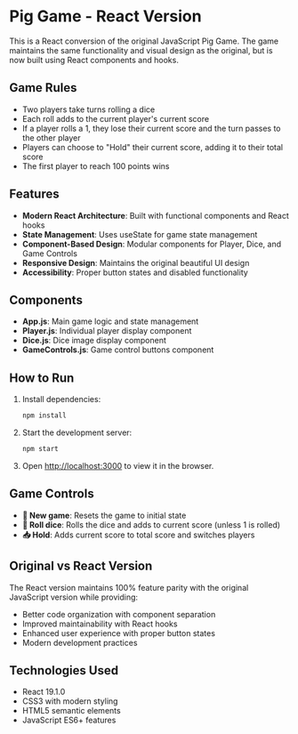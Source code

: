 # Pig Game - React Version

This is a React conversion of the original JavaScript Pig Game. The game maintains the same functionality and visual design as the original, but is now built using React components and hooks.

## Game Rules

- Two players take turns rolling a dice
- Each roll adds to the current player's current score
- If a player rolls a 1, they lose their current score and the turn passes to the other player
- Players can choose to "Hold" their current score, adding it to their total score
- The first player to reach 100 points wins

## Features

- **Modern React Architecture**: Built with functional components and React hooks
- **State Management**: Uses useState for game state management
- **Component-Based Design**: Modular components for Player, Dice, and Game Controls
- **Responsive Design**: Maintains the original beautiful UI design
- **Accessibility**: Proper button states and disabled functionality

## Components

- **App.js**: Main game logic and state management
- **Player.js**: Individual player display component
- **Dice.js**: Dice image display component
- **GameControls.js**: Game control buttons component

## How to Run

1. Install dependencies:

   ```bash
   npm install
   ```

2. Start the development server:

   ```bash
   npm start
   ```

3. Open [http://localhost:3000](http://localhost:3000) to view it in the browser.

## Game Controls

- **🔄 New game**: Resets the game to initial state
- **🎲 Roll dice**: Rolls the dice and adds to current score (unless 1 is rolled)
- **📥 Hold**: Adds current score to total score and switches players

## Original vs React Version

The React version maintains 100% feature parity with the original JavaScript version while providing:

- Better code organization with component separation
- Improved maintainability with React hooks
- Enhanced user experience with proper button states
- Modern development practices

## Technologies Used

- React 19.1.0
- CSS3 with modern styling
- HTML5 semantic elements
- JavaScript ES6+ features
